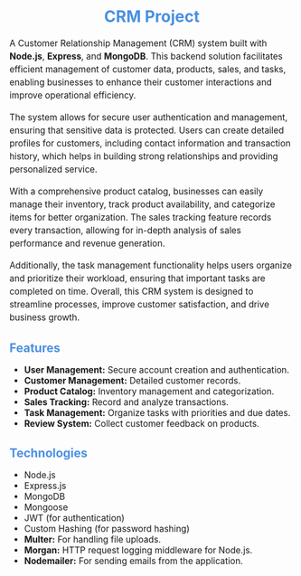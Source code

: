 <h1 style="text-align: center; color: #4A90E2;">CRM Project</h1>

<p style="font-size: 1.1em; line-height: 1.5;">A Customer Relationship Management (CRM) system built with <strong>Node.js</strong>, <strong>Express</strong>, and <strong>MongoDB</strong>. This backend solution facilitates efficient management of customer data, products, sales, and tasks, enabling businesses to enhance their customer interactions and improve operational efficiency.</p>

<p style="font-size: 1.1em; line-height: 1.5;">The system allows for secure user authentication and management, ensuring that sensitive data is protected. Users can create detailed profiles for customers, including contact information and transaction history, which helps in building strong relationships and providing personalized service.</p>

<p style="font-size: 1.1em; line-height: 1.5;">With a comprehensive product catalog, businesses can easily manage their inventory, track product availability, and categorize items for better organization. The sales tracking feature records every transaction, allowing for in-depth analysis of sales performance and revenue generation.</p>

<p style="font-size: 1.1em; line-height: 1.5;">Additionally, the task management functionality helps users organize and prioritize their workload, ensuring that important tasks are completed on time. Overall, this CRM system is designed to streamline processes, improve customer satisfaction, and drive business growth.</p>

<h2 style="color: #4A90E2;">Features</h2>
<ul style="font-size: 1.1em;">
    <li><strong>User Management:</strong> Secure account creation and authentication.</li>
    <li><strong>Customer Management:</strong> Detailed customer records.</li>
    <li><strong>Product Catalog:</strong> Inventory management and categorization.</li>
    <li><strong>Sales Tracking:</strong> Record and analyze transactions.</li>
    <li><strong>Task Management:</strong> Organize tasks with priorities and due dates.</li>
    <li><strong>Review System:</strong> Collect customer feedback on products.</li>
</ul>

<h2 style="color: #4A90E2;">Technologies</h2>
<ul style="font-size: 1.1em;">
    <li>Node.js</li>
    <li>Express.js</li>
    <li>MongoDB</li>
    <li>Mongoose</li>
    <li>JWT (for authentication)</li>
    <li>Custom Hashing (for password hashing)</li>
    <li><strong>Multer:</strong> For handling file uploads.</li>
    <li><strong>Morgan:</strong> HTTP request logging middleware for Node.js.</li>
    <li><strong>Nodemailer:</strong> For sending emails from the application.</li>
</ul>
